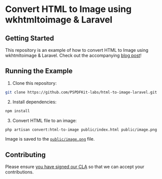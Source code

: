 # Convert HTML to Image using wkhtmltoimage & Laravel

## Getting Started

This repository is an example of how to convert HTML to Image using wkhtmltoimage & Laravel. Check out the accompanying [blog post](https://pspdfkit.com/blog/2023/how-to-convert-html-to-image-using-wkhtmltoimage-and-laravel)!

## Running the Example

1. Clone this repository:

```bash
git clone https://github.com/PSPDFKit-labs/html-to-image-laravel.git
```

2. Install dependencies:

```bash
npm install
```

3. Convert HTML file to an image:

```bash
php artisan convert:html-to-image public/index.html public/image.png
```

Image is saved to the [`public/image.png`](public/image.png) file. 

## Contributing

Please ensure [you have signed our CLA](https://pspdfkit.com/guides/web/current/miscellaneous/contributing/) so that we can accept your contributions.
